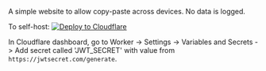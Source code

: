 A simple website to allow copy-paste across devices. No data is logged.


To self-host:
[![Deploy to Cloudflare](https://deploy.workers.cloudflare.com/button)](https://deploy.workers.cloudflare.com/?url=https%3A%2F%2Fgithub.com%2Fa0preetham%2Fcopy-paste)

In Cloudflare dashboard, go to Worker -> Settings -> Variables and Secrets  -> Add secret called 'JWT_SECRET' with value from `https://jwtsecret.com/generate`.

